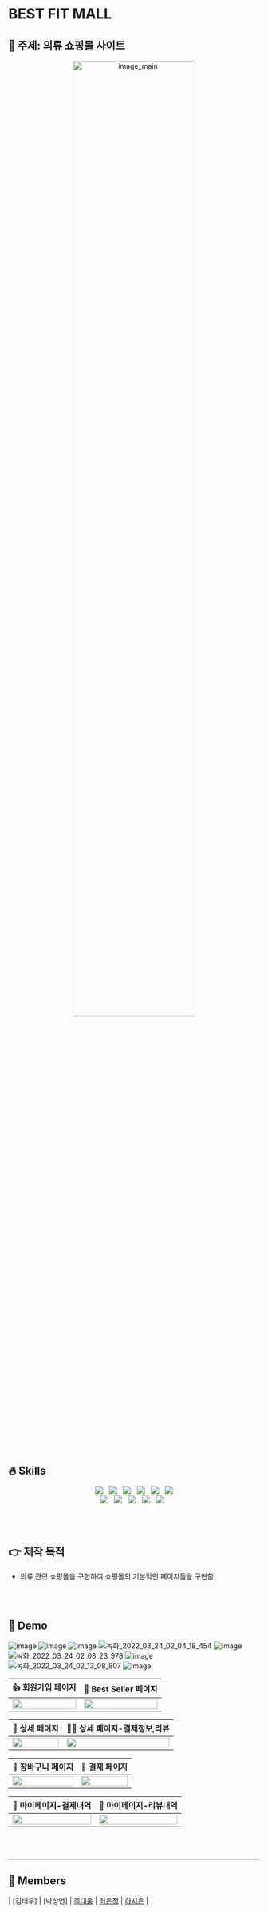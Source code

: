 

# BEST FIT MALL

## 🍻 주제: 의류 쇼핑몰 사이트 

<p align="center">
  <img alt="image_main" src="https://user-images.githubusercontent.com/72147069/159753423-24f0acd3-1524-48b1-8452-1b3d51f84680.gif" width=70%>
</p>
<br>
<br>



## 🔥 Skills
<p align="center">
  <img src="https://img.shields.io/badge/Java-007396?&logo=java&logoColor=white&style=flat-square"> &nbsp;
  <img src="https://img.shields.io/badge/Spring-6DB33F?&logo=spring&logoColor=white&style=flat-square"> &nbsp;
  <img src="https://img.shields.io/badge/Spring_Security-6DB33F?&logo=springsecurity&logoColor=white&style=flat-square"> &nbsp;
  <img src="https://img.shields.io/badge/Oracle-F80000?&logo=ORACLE&logoColor=white&style=flat-square"> &nbsp;
  <img src="https://img.shields.io/badge/Tomcat-F8DC75?&logo=ApacheTomcat&logoColor=white&style=flat-square"> &nbsp;
  <img src="https://img.shields.io/badge/Maven-C71A36?&logo=ApacheMaven&logoColor=white&style=flat-square"></br>
  <img src="https://img.shields.io/badge/HTML-E34F26?&logo=html5&logoColor=white&style=flat-square"> &nbsp;
  <img src="https://img.shields.io/badge/CSS-1572B6?&logo=css3&logoColor=white&style=flat-square"> &nbsp;
  <img src="https://img.shields.io/badge/JavaScript-F7DF1E?&logo=JavaScript&logoColor=white&style=flat-square"> &nbsp;
  <img src="https://img.shields.io/badge/jQuery-0769AD?&logo=jQuery&logoColor=white&style=flat-square"> &nbsp;
  <img src="https://img.shields.io/badge/Bootstrap-7952B3?&logo=Bootstrap&logoColor=white&style=flat-square"> &nbsp;
</p>
<br>
<br>

## 👉 제작 목적
- 의류 관련 쇼핑몰을 구현하여 쇼핑몰의 기본적인 페이지들을 구현함

<br>
<br>

## 🚀 Demo
![image](https://user-images.githubusercontent.com/72147069/159754103-8ac393c7-fe3d-4a7b-8569-1cdcecd39b4e.png)
![image](https://user-images.githubusercontent.com/72147069/159754449-5b127ad3-cfa0-4fb1-8b36-b2e3317dc62e.png)
![image](https://user-images.githubusercontent.com/72147069/159754932-f52b1431-18ba-4dc5-a7e9-2e0992f14442.png)
![녹화_2022_03_24_02_04_18_454](https://user-images.githubusercontent.com/72147069/159755686-90167980-78a8-4d7a-9e31-85ea6d7f6784.gif)
![image](https://user-images.githubusercontent.com/72147069/159755908-b0d6980b-df28-4f41-bb6c-5fbce9d91619.png)
![녹화_2022_03_24_02_08_23_978](https://user-images.githubusercontent.com/72147069/159756411-50b347ca-1061-411f-9ab0-fdb7a41e225f.gif)
![image](https://user-images.githubusercontent.com/72147069/159757002-d69a2561-4acd-4676-8a59-50461960c439.png)
![녹화_2022_03_24_02_13_08_807](https://user-images.githubusercontent.com/72147069/159757189-243fa195-fc98-4041-8f3b-e2c1b7bc698a.gif)
![image](https://user-images.githubusercontent.com/72147069/159757401-f76360dd-b93e-438a-b422-0563185df307.png)


| 👍 회원가입 페이지 | 🌟 Best Seller 페이지 |
| :----------------------------------------------------------: | :----------------------------------------------------------: |
| <img src="https://user-images.githubusercontent.com/72147069/159754103-8ac393c7-fe3d-4a7b-8569-1cdcecd39b4e.png" width=100%> | <img src="https://user-images.githubusercontent.com/72147069/159754932-f52b1431-18ba-4dc5-a7e9-2e0992f14442.png" width=100%> |

| 🙌 상세 페이지 | 👩‍💻 상세 페이지-결제정보,리뷰 |
| :----------------------------------------------------------: | :----------------------------------------------------------: |
| <img src="https://user-images.githubusercontent.com/72147069/159755686-90167980-78a8-4d7a-9e31-85ea6d7f6784.gif" width=100%> | <img src="https://user-images.githubusercontent.com/72147069/159755908-b0d6980b-df28-4f41-bb6c-5fbce9d91619.png" width=100%> |

| 👯 장바구니 페이지 | 📅 결제 페이지 |
| :----------------------------------------------------------: | :----------------------------------------------------------: |
| <img src="https://user-images.githubusercontent.com/72147069/159757401-f76360dd-b93e-438a-b422-0563185df307.png" width=100%> | <img src="https://user-images.githubusercontent.com/72147069/159756411-50b347ca-1061-411f-9ab0-fdb7a41e225f.gif" width=100%> |

| 🍓 마이페이지-결제내역 | 🔎 마이페이지-리뷰내역 |
| :----------------------------------------------------------: | :----------------------------------------------------------: |
| <img src="https://user-images.githubusercontent.com/72147069/159757002-d69a2561-4acd-4676-8a59-50461960c439.png" width=100%> | <img src="https://user-images.githubusercontent.com/72147069/159757189-243fa195-fc98-4041-8f3b-e2c1b7bc698a.gif" width=100%> |
</br>
</br>

---

## 🌈 Members

| [김태우] | [박상언] | [주대웅]() | [최은정]() | [하지은](https://github.com/noixhwb) | 

<!--
## 🙋 개인 담당 기능

| 📅 시간표 기능 | 🌟 커뮤니티 기능 |
| :----------------------------------------------------------: | :----------------------------------------------------------: |
| <img src="https://user-images.githubusercontent.com/72147069/156172268-809b250a-f768-4634-92b9-989a83952e33.PNG" width=100%> | <img src="https://user-images.githubusercontent.com/72147069/156172238-629f62b0-ac3a-419c-8be0-a048bd0f935b.PNG" width=100%> |

| 🙌 동아리 기능 | 👩‍💻 거래장터 기능 |
| :----------------------------------------------------------: | :----------------------------------------------------------: |
| <img src="https://user-images.githubusercontent.com/72147069/156174757-6abf1223-a04a-44ee-8c0f-e271ba955853.PNG" width=100%> | <img src="https://user-images.githubusercontent.com/72147069/156174819-1ee7ccce-cf17-4281-8226-a6a5b97d43ce.PNG" width=100%> |
-->

